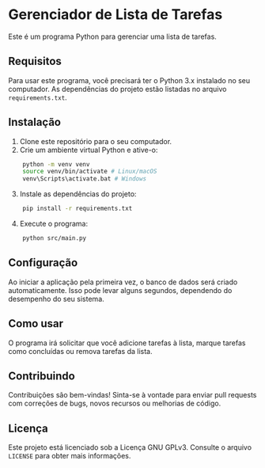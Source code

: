 # Gerenciador de Lista de Tarefas

Este é um programa Python para gerenciar uma lista de tarefas.

## Requisitos

Para usar este programa, você precisará ter o Python 3.x instalado no seu computador. As dependências do projeto estão listadas no arquivo `requirements.txt`.

## Instalação

1. Clone este repositório para o seu computador.
2. Crie um ambiente virtual Python e ative-o:
```bash
	python -m venv venv
	source venv/bin/activate # Linux/macOS
	venv\Scripts\activate.bat # Windows
```
	
3. Instale as dependências do projeto:
```bash
	pip install -r requirements.txt
```

4. Execute o programa:
```bash
	python src/main.py
```

## Configuração

Ao iniciar a aplicação pela primeira vez, o banco de dados será criado automaticamente. Isso pode levar alguns segundos, dependendo do desempenho do seu sistema.

## Como usar

O programa irá solicitar que você adicione tarefas à lista, marque tarefas como concluídas ou remova tarefas da lista.

## Contribuindo

Contribuições são bem-vindas! Sinta-se à vontade para enviar pull requests com correções de bugs, novos recursos ou melhorias de código.

## Licença

Este projeto está licenciado sob a Licença GNU GPLv3. Consulte o arquivo `LICENSE` para obter mais informações.
